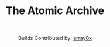 <p align="center">
<center><h1 align="center">The Atomic Archive</h1>
</p><br>
<p align="center">Builds Contributed by: <a href="test">array0x</a>
